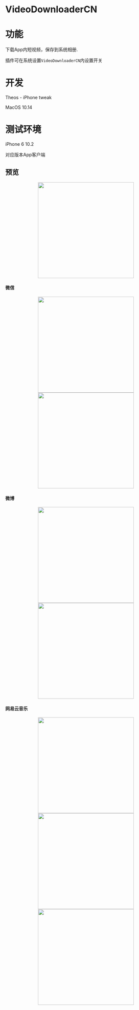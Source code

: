 # VideoDownloaderCN

# 功能
下载App内短视频，保存到系统相册.

插件可在系统设置`VideoDownloaderCN`内设置开关

# 开发
Theos - iPhone tweak

MacOS 10.14

# 测试环境

iPhone 6 10.2

对应版本App客户端

## 预览

<div align=center><img src="https://raw.githubusercontent.com/kinkenyuen/kinkenyuen.github.io/master/img/theos/15.png" width="300"/></div>  

#### 微信

<div align=center><img src="https://raw.githubusercontent.com/kinkenyuen/kinkenyuen.github.io/master/img/VideoDownloaderCN_readme_img/1.png" width="300"/></div> 
	 
<div align=center><img src="https://raw.githubusercontent.com/kinkenyuen/kinkenyuen.github.io/master/img/VideoDownloaderCN_readme_img/2.png" width="300" ></div> 


#### 微博

<div align=center><img src="https://raw.githubusercontent.com/kinkenyuen/kinkenyuen.github.io/master/img/VideoDownloaderCN_readme_img/3.png" width="300"></div>



<div align=center><img src="https://raw.githubusercontent.com/kinkenyuen/kinkenyuen.github.io/master/img/VideoDownloaderCN_readme_img/4.png" width="300">
</div>


#### 网易云音乐

<div align=center><img src="https://raw.githubusercontent.com/kinkenyuen/kinkenyuen.github.io/master/img/VideoDownloaderCN_readme_img/5.png" width="300" ></div>
<div align=center><img src="https://raw.githubusercontent.com/kinkenyuen/kinkenyuen.github.io/master/img/VideoDownloaderCN_readme_img/5.png" width="300"></div>
<div align=center><img src="https://raw.githubusercontent.com/kinkenyuen/kinkenyuen.github.io/master/img/VideoDownloaderCN_readme_img/7.png" width="300"></div>





